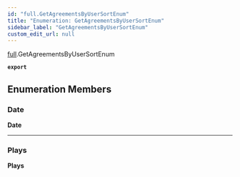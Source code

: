```yaml
---
id: "full.GetAgreementsByUserSortEnum"
title: "Enumeration: GetAgreementsByUserSortEnum"
sidebar_label: "GetAgreementsByUserSortEnum"
custom_edit_url: null
---
```


[full](../namespaces/full.md).GetAgreementsByUserSortEnum

**`export`**

## Enumeration Members

### Date

 **Date**

___

### Plays

 **Plays**
